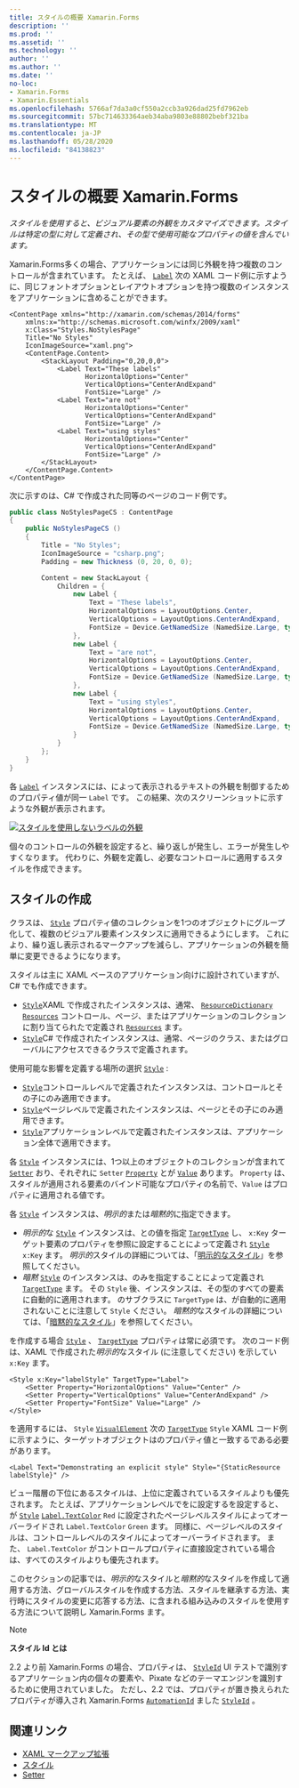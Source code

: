 ```yaml
---
title: スタイルの概要 Xamarin.Forms
description: ''
ms.prod: ''
ms.assetid: ''
ms.technology: ''
author: ''
ms.author: ''
ms.date: ''
no-loc:
- Xamarin.Forms
- Xamarin.Essentials
ms.openlocfilehash: 5766af7da3a0cf550a2ccb3a926dad25fd7962eb
ms.sourcegitcommit: 57bc714633364aeb34aba9803e88802bebf321ba
ms.translationtype: MT
ms.contentlocale: ja-JP
ms.lasthandoff: 05/28/2020
ms.locfileid: "84138823"
---
```

# <a name="introduction-to-xamarinforms-styles"></a>スタイルの概要 Xamarin.Forms

_スタイルを使用すると、ビジュアル要素の外観をカスタマイズできます。スタイルは特定の型に対して定義され、その型で使用可能なプロパティの値を含んでいます。_

Xamarin.Forms多くの場合、アプリケーションには同じ外観を持つ複数のコントロールが含まれています。 たとえば、 [`Label`](xref:Xamarin.Forms.Label) 次の XAML コード例に示すように、同じフォントオプションとレイアウトオプションを持つ複数のインスタンスをアプリケーションに含めることができます。

```xaml
<ContentPage xmlns="http://xamarin.com/schemas/2014/forms"
    xmlns:x="http://schemas.microsoft.com/winfx/2009/xaml"
    x:Class="Styles.NoStylesPage"
    Title="No Styles"
    IconImageSource="xaml.png">
    <ContentPage.Content>
        <StackLayout Padding="0,20,0,0">
            <Label Text="These labels"
                   HorizontalOptions="Center"
                   VerticalOptions="CenterAndExpand"
                   FontSize="Large" />
            <Label Text="are not"
                   HorizontalOptions="Center"
                   VerticalOptions="CenterAndExpand"
                   FontSize="Large" />
            <Label Text="using styles"
                   HorizontalOptions="Center"
                   VerticalOptions="CenterAndExpand"
                   FontSize="Large" />
        </StackLayout>
    </ContentPage.Content>
</ContentPage>
```

次に示すのは、C# で作成された同等のページのコード例です。

```csharp
public class NoStylesPageCS : ContentPage
{
    public NoStylesPageCS ()
    {
        Title = "No Styles";
        IconImageSource = "csharp.png";
        Padding = new Thickness (0, 20, 0, 0);

        Content = new StackLayout {
            Children = {
                new Label {
                    Text = "These labels",
                    HorizontalOptions = LayoutOptions.Center,
                    VerticalOptions = LayoutOptions.CenterAndExpand,
                    FontSize = Device.GetNamedSize (NamedSize.Large, typeof(Label))
                },
                new Label {
                    Text = "are not",
                    HorizontalOptions = LayoutOptions.Center,
                    VerticalOptions = LayoutOptions.CenterAndExpand,
                    FontSize = Device.GetNamedSize (NamedSize.Large, typeof(Label))
                },
                new Label {
                    Text = "using styles",
                    HorizontalOptions = LayoutOptions.Center,
                    VerticalOptions = LayoutOptions.CenterAndExpand,
                    FontSize = Device.GetNamedSize (NamedSize.Large, typeof(Label))
                }
            }
        };
    }
}
```

各 [`Label`](xref:Xamarin.Forms.Label) インスタンスには、によって表示されるテキストの外観を制御するためのプロパティ値が同一 `Label` です。 この結果、次のスクリーンショットに示すような外観が表示されます。

[![スタイルを使用しないラベルの外観](introduction-images/no-styles.png)](introduction-images/no-styles-large.png#lightbox)

個々のコントロールの外観を設定すると、繰り返しが発生し、エラーが発生しやすくなります。 代わりに、外観を定義し、必要なコントロールに適用するスタイルを作成できます。

## <a name="create-a-style"></a>スタイルの作成

クラスは、 [`Style`](xref:Xamarin.Forms.Style) プロパティ値のコレクションを1つのオブジェクトにグループ化して、複数のビジュアル要素インスタンスに適用できるようにします。 これにより、繰り返し表示されるマークアップを減らし、アプリケーションの外観を簡単に変更できるようになります。

スタイルは主に XAML ベースのアプリケーション向けに設計されていますが、C# でも作成できます。

- [`Style`](xref:Xamarin.Forms.Style)XAML で作成されたインスタンスは、通常、 [`ResourceDictionary`](xref:Xamarin.Forms.ResourceDictionary) [`Resources`](xref:Xamarin.Forms.VisualElement.Resources) コントロール、ページ、またはアプリケーションのコレクションに割り当てられたで定義され [`Resources`](xref:Xamarin.Forms.Application.Resources) ます。
- [`Style`](xref:Xamarin.Forms.Style)C# で作成されたインスタンスは、通常、ページのクラス、またはグローバルにアクセスできるクラスで定義されます。

使用可能な影響を定義する場所の選択 [`Style`](xref:Xamarin.Forms.Style) :

- [`Style`](xref:Xamarin.Forms.Style)コントロールレベルで定義されたインスタンスは、コントロールとその子にのみ適用できます。
- [`Style`](xref:Xamarin.Forms.Style)ページレベルで定義されたインスタンスは、ページとその子にのみ適用できます。
- [`Style`](xref:Xamarin.Forms.Style)アプリケーションレベルで定義されたインスタンスは、アプリケーション全体で適用できます。

各 [`Style`](xref:Xamarin.Forms.Style) インスタンスには、1つ以上のオブジェクトのコレクションが含まれて [`Setter`](xref:Xamarin.Forms.Setter) おり、それぞれに `Setter` [`Property`](xref:Xamarin.Forms.Setter.Property) とが [`Value`](xref:Xamarin.Forms.Setter.Value) あります。 `Property` は、スタイルが適用される要素のバインド可能なプロパティの名前で、`Value` はプロパティに適用される値です。

各 [`Style`](xref:Xamarin.Forms.Style) インスタンスは、*明示的*または*暗黙的*に指定できます。

- *明示的*な [`Style`](xref:Xamarin.Forms.Style) インスタンスは、との値を指定 [`TargetType`](xref:Xamarin.Forms.Style.TargetType) し、 `x:Key` ターゲット要素のプロパティを参照に設定することによって定義され [`Style`](xref:Xamarin.Forms.NavigableElement.Style) `x:Key` ます。 *明示的*スタイルの詳細については、「[明示的なスタイル](~/xamarin-forms/user-interface/styles/explicit.md)」を参照してください。
- *暗黙* [`Style`](xref:Xamarin.Forms.Style) のインスタンスは、のみを指定することによって定義され [`TargetType`](xref:Xamarin.Forms.Style.TargetType) ます。 その `Style` 後、インスタンスは、その型のすべての要素に自動的に適用されます。 のサブクラスに `TargetType` は、が自動的に適用されないことに注意して `Style` ください。 *暗黙的*なスタイルの詳細については、「[暗黙的なスタイル](~/xamarin-forms/user-interface/styles/implicit.md)」を参照してください。

を作成する場合 [`Style`](xref:Xamarin.Forms.Style) 、 [`TargetType`](xref:Xamarin.Forms.Style.TargetType) プロパティは常に必須です。 次のコード例は、XAML で作成された*明示的*なスタイル (に注意してください) を示してい `x:Key` ます。

```xaml
<Style x:Key="labelStyle" TargetType="Label">
    <Setter Property="HorizontalOptions" Value="Center" />
    <Setter Property="VerticalOptions" Value="CenterAndExpand" />
    <Setter Property="FontSize" Value="Large" />
</Style>
```

を適用するには、 `Style` [`VisualElement`](xref:Xamarin.Forms.VisualElement) 次の [`TargetType`](xref:Xamarin.Forms.Style.TargetType) `Style` XAML コード例に示すように、ターゲットオブジェクトはのプロパティ値と一致するである必要があります。

```xaml
<Label Text="Demonstrating an explicit style" Style="{StaticResource labelStyle}" />
```

ビュー階層の下位にあるスタイルは、上位に定義されているスタイルよりも優先されます。 たとえば、アプリケーションレベルでをに設定するを設定すると、が [`Style`](xref:Xamarin.Forms.Style) [`Label.TextColor`](xref:Xamarin.Forms.Label.TextColor) `Red` に設定されたページレベルスタイルによってオーバーライドされ `Label.TextColor` `Green` ます。 同様に、ページレベルのスタイルは、コントロールレベルのスタイルによってオーバーライドされます。 また、 `Label.TextColor` がコントロールプロパティに直接設定されている場合は、すべてのスタイルよりも優先されます。

このセクションの記事では、*明示的*なスタイルと*暗黙的*なスタイルを作成して適用する方法、グローバルスタイルを作成する方法、スタイルを継承する方法、実行時にスタイルの変更に応答する方法、に含まれる組み込みのスタイルを使用する方法について説明し Xamarin.Forms ます。

> [!NOTE]
> **スタイル Id とは**
>
> 2.2 より前 Xamarin.Forms の場合、プロパティは、 [`StyleId`](xref:Xamarin.Forms.Element.StyleId) UI テストで識別するアプリケーション内の個々の要素や、Pixate などのテーマエンジンを識別するために使用されていました。 ただし、2.2 では、プロパティが置き換えられたプロパティが導入され Xamarin.Forms [`AutomationId`](xref:Xamarin.Forms.Element.AutomationId) ました [`StyleId`](xref:Xamarin.Forms.Element.StyleId) 。

## <a name="related-links"></a>関連リンク

- [XAML マークアップ拡張](~/xamarin-forms/xaml/xaml-basics/xaml-markup-extensions.md)
- [スタイル](xref:Xamarin.Forms.Style)
- [Setter](xref:Xamarin.Forms.Setter)
